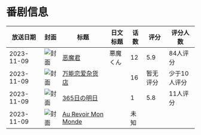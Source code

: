 # 番剧信息

|放送日期|封面|标题|日文标题|话数|评分|评分人数|
|---|---|---|---|---|---|---|
|2023-11-09|![封面](https://lain.bgm.tv/pic/cover/c/21/00/360121_XUJiO.jpg)|[恶魔君](https://bangumi.tv/subject/360121)|悪魔くん|12|5.9|84人评分|
|2023-11-09|![封面](https://lain.bgm.tv/pic/cover/c/74/2f/434795_veqYR.jpg)|[万能恋爱杂货店](https://bangumi.tv/subject/434795)||16|暂无评分|少于10人评分|
|2023-11-09|![封面](https://lain.bgm.tv/pic/cover/c/6b/f3/464646_g9WdG.jpg)|[365日の明日](https://bangumi.tv/subject/464646)||1|5.8|11人评分|
|2023-11-09|![封面](https://lain.bgm.tv/pic/cover/c/db/d1/536824_U1aD1.jpg)|[Au Revoir Mon Monde](https://bangumi.tv/subject/536824)||未知|||
